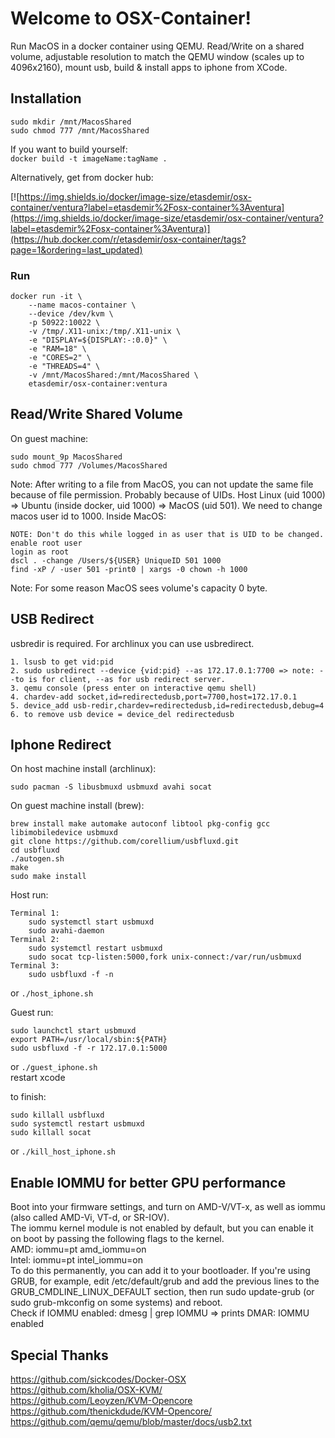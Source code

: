 # Welcome to OSX-Container!

Run MacOS in a docker container using QEMU. Read/Write on a shared volume, adjustable resolution to match the QEMU window (scales up to 4096x2160), mount usb, build & install apps to iphone from XCode.

## Installation
```
sudo mkdir /mnt/MacosShared
sudo chmod 777 /mnt/MacosShared
```
If you want to build yourself:  
``docker build -t imageName:tagName .``

Alternatively, get from docker hub:  
  
[![https://img.shields.io/docker/image-size/etasdemir/osx-container/ventura?label=etasdemir%2Fosx-container%3Aventura](https://img.shields.io/docker/image-size/etasdemir/osx-container/ventura?label=etasdemir%2Fosx-container%3Aventura)](https://hub.docker.com/r/etasdemir/osx-container/tags?page=1&ordering=last_updated)  
  

### Run
```
docker run -it \
    --name macos-container \
    --device /dev/kvm \
    -p 50922:10022 \
    -v /tmp/.X11-unix:/tmp/.X11-unix \
    -e "DISPLAY=${DISPLAY:-:0.0}" \
    -e "RAM=18" \
    -e "CORES=2" \
    -e "THREADS=4" \
    -v /mnt/MacosShared:/mnt/MacosShared \
    etasdemir/osx-container:ventura
```


## Read/Write Shared Volume
On guest machine:
```
sudo mount_9p MacosShared
sudo chmod 777 /Volumes/MacosShared
```
Note: After writing to a file from MacOS, you can not update the same file because of file permission. Probably because of UIDs. Host Linux (uid 1000) => Ubuntu (inside docker, uid 1000) => MacOS (uid 501).
We need to change macos user id to 1000. Inside MacOS:
```
NOTE: Don't do this while logged in as user that is UID to be changed.
enable root user
login as root
dscl . -change /Users/${USER} UniqueID 501 1000
find -xP / -user 501 -print0 | xargs -0 chown -h 1000
```
Note: For some reason MacOS sees volume's capacity 0 byte.

## USB Redirect

usbredir is required. For archlinux you can use usbredirect.
```
1. lsusb to get vid:pid
2. sudo usbredirect --device {vid:pid} --as 172.17.0.1:7700 => note: --to is for client, --as for usb redirect server.
3. qemu console (press enter on interactive qemu shell)
4. chardev-add socket,id=redirectedusb,port=7700,host=172.17.0.1
5. device_add usb-redir,chardev=redirectedusb,id=redirectedusb,debug=4
6. to remove usb device = device_del redirectedusb
```

## Iphone Redirect

On host machine install (archlinux):
```
sudo pacman -S libusbmuxd usbmuxd avahi socat
```
On guest machine install (brew):
```
brew install make automake autoconf libtool pkg-config gcc libimobiledevice usbmuxd
git clone https://github.com/corellium/usbfluxd.git
cd usbfluxd
./autogen.sh
make
sudo make install
```
Host run:
```
Terminal 1:
	sudo systemctl start usbmuxd
	sudo avahi-daemon
Terminal 2:
	sudo systemctl restart usbmuxd
	sudo socat tcp-listen:5000,fork unix-connect:/var/run/usbmuxd
Terminal 3:
	sudo usbfluxd -f -n
```
or ``./host_iphone.sh``

Guest run:
```
sudo launchctl start usbmuxd
export PATH=/usr/local/sbin:${PATH}
sudo usbfluxd -f -r 172.17.0.1:5000
```
or ``./guest_iphone.sh``  
restart xcode

to finish: 
```
sudo killall usbfluxd
sudo systemctl restart usbmuxd
sudo killall socat
```
or ``./kill_host_iphone.sh``

## Enable IOMMU for better GPU performance

Boot into your firmware settings, and turn on AMD-V/VT-x, as well as iommu (also called AMD-Vi, VT-d, or SR-IOV).  
The iommu kernel module is not enabled by default, but you can enable it on boot by passing the following flags to the kernel.  
AMD: iommu=pt amd_iommu=on  
Intel: iommu=pt intel_iommu=on  
To do this permanently, you can add it to your bootloader. If you're using GRUB, for example, edit /etc/default/grub and add the previous lines to the GRUB_CMDLINE_LINUX_DEFAULT section, then run sudo update-grub (or sudo grub-mkconfig on some systems) and reboot.  
Check if IOMMU enabled: dmesg | grep IOMMU => prints DMAR: IOMMU enabled  

## Special Thanks

https://github.com/sickcodes/Docker-OSX  
https://github.com/kholia/OSX-KVM/  
https://github.com/Leoyzen/KVM-Opencore  
https://github.com/thenickdude/KVM-Opencore/  
https://github.com/qemu/qemu/blob/master/docs/usb2.txt 
